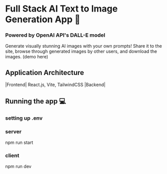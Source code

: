 # Full Stack AI Text to Image Generation App 🤖
### Powered by OpenAI API's DALL-E model
Generate visually stunning AI images with your own prompts! Share it to the site, browse through generated images by other users, and download the images. (demo here)

## Application Architecture
|Frontend| React.js, Vite, TailwindCSS
|Backend|
## Running the app 💻
### setting up .env

### server 
npm run start
### client
npm run dev
